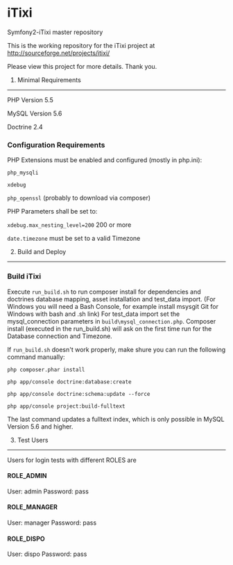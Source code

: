 iTixi
=====

Symfony2-iTixi master repository

This is the working repository for the iTixi project at
    http://sourceforge.net/projects/itixi/

Please view this project for more details. Thank you.


1) Minimal Requirements
-----------------------

PHP Version 5.5

MySQL Version 5.6

Doctrine 2.4


### Configuration Requirements
PHP Extensions must be enabled and configured (mostly in php.ini):

`php_mysqli`

`xdebug`

`php_openssl`   (probably to download via composer)


PHP Parameters shall be set to:

`xdebug.max_nesting_level=200`  200 or more

`date.timezone`     must be set to a valid Timezone


2) Build and Deploy
--------------------

### Build iTixi
Execute `run_build.sh` to run composer install for dependencies and
doctrines database mapping, asset installation and test_data import.
(For Windows you will need a Bash Console, for example install msysgit Git for Windows with bash and .sh link)
For test_data import set the mysql_connection parameters in `build\mysql_connection.php`.
Composer install (executed in the run_build.sh) will ask on the first time run for the Database connection and Timezone.

If `run_build.sh` doesn't work properly, make shure you can run the following command manually:

`php composer.phar install`

`php app/console doctrine:database:create`

`php app/console doctrine:schema:update --force`

`php app/console project:build-fulltext`

The last command updates a fulltext index, which is only possible in MySQL Version 5.6 and higher.


3) Test Users
-------------

Users for login tests with different ROLES are

#### ROLE_ADMIN
User:       admin
Password:   pass

#### ROLE_MANAGER
User:       manager
Password:   pass

#### ROLE_DISPO
User:       dispo
Password:   pass
